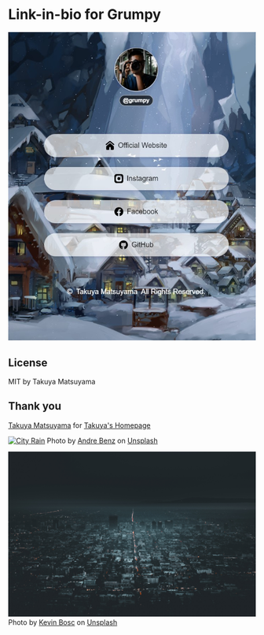 # Link-in-bio for Grumpy

![thumbnail](./thumb.jpg)

## License

MIT by Takuya Matsuyama

## Thank you

[Takuya Matsuyama](https://github.com/craftzdog) for [Takuya's Homepage](https://github.com/craftzdog/craftzdog-homepage)

[![City Rain](images/city-rain.jpg)](https://unsplash.com/@trapnation?utm_source=unsplash&utm_medium=referral&utm_content=creditCopyText) Photo by <a href="https://unsplash.com/@trapnation?utm_source=unsplash&utm_medium=referral&utm_content=creditCopyText">Andre Benz</a> on <a href="https://unsplash.com/s/photos/dark-snow?utm_source=unsplash&utm_medium=referral&utm_content=creditCopyText">Unsplash</a>

[![City Dark](images/city-dark.jpg)](https://unsplash.com/@kevinbosc?utm_source=unsplash&utm_medium=referral&utm_content=creditCopyText) Photo by <a href="https://unsplash.com/@kevinbosc?utm_source=unsplash&utm_medium=referral&utm_content=creditCopyText">Kevin Bosc</a> on
<a href="https://unsplash.com/s/photos/dark-city?utm_source=unsplash&utm_medium=referral&utm_content=creditCopyText">Unsplash</a>

